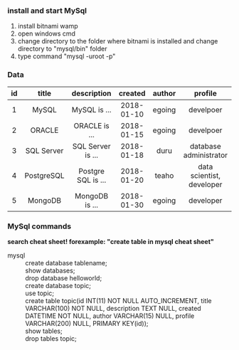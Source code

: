 ### install and start MySql
1. install bitnami wamp
2. open windows cmd
3. change directory to the folder where bitnami is installed and change directory to "mysql/bin" folder
4. type command "mysql -uroot -p"

### Data
| id   | title         | description     | created      | author | profile    |
| :--: | :-----------: | :-------------: | :----------: | :----: | :--------: |
| 1    | MySQL | MySQL is ...    | 2018-01-10   | egoing | develpoer  |
| 2    | ORACLE | ORACLE is ...   | 2018-01-15   | egoing | develpoer  |
| 3    | SQL Server | SQL Server is ... | 2018-01-18   | duru | database administrator  |
| 4    | PostgreSQL | Postgre SQL is ... | 2018-01-20   | teaho | data scientist, developer  |
| 5    | MongoDB | MongoDB is ... | 2018-01-30   | egoing | developer  |


### MySql commands
**search cheat sheet! forexample: "create table in mysql cheat sheet"**
<dl>
  <dt>mysql</dt>
  <dd>create database tablename;</dd>
  <dd>show databases;</dd>
  <dd>drop database helloworld;</dd>
	<dd>create database topic;</dd>
	<dd>use topic;</dd>
	<dd>create table topic(id INT(11) NOT NULL AUTO_INCREMENT, title VARCHAR(100) NOT NULL, description TEXT NULL, created DATETIME NOT NULL,     author VARCHAR(15) NULL, profile VARCHAR(200) NULL, PRIMARY KEY(id));</dd>
	<dd>show tables;</dd>
	<dd>drop tables topic;</dd>
 </dl>
